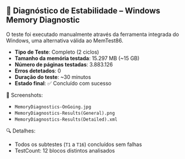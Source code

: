 ## 🧪 Diagnóstico de Estabilidade – Windows Memory Diagnostic

O teste foi executado manualmente através da ferramenta integrada do Windows, uma alternativa válida ao MemTest86.

- **Tipo de Teste**: Completo (2 ciclos)
- **Tamanho da memória testada**: 15.297 MB (~15 GB)
- **Número de páginas testadas**: 3.883.126
- **Erros detetados**: 0
- **Duração do teste**: ~30 minutos
- **Estado final**: ✅ Concluído com sucesso

📁 Screenshots:
- `MemoryDiagnostics-OnGoing.jpg`
- `MemoryDiagnostics-Results(General).png`
- `MemoryDiagnostics-Results(Detailed).xml`

🔍 Detalhes:
- Todos os subtestes (`T1` a `T16`) concluídos sem falhas
- TestCount: 12 blocos distintos analisados
